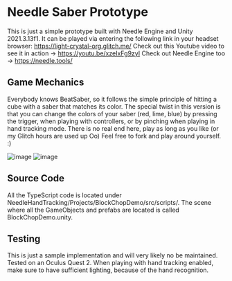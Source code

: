 # Needle Saber Prototype
This is just a simple prototype built with Needle Engine and Unity 2021.3.13f1. It can be played via entering the following link in your headset browser: https://light-crystal-org.glitch.me/ Check out this Youtube video to see it in action -> https://youtu.be/xzeIxFg9zyI Check out Needle Engine too -> https://needle.tools/

## Game Mechanics
Everybody knows BeatSaber, so it follows the simple principle of hitting a cube with a saber that matches its color. The special twist in this version is that you can change the colors of your saber (red, lime, blue) by pressing the trigger, when playing with controllers, or by pinching when playing in hand tracking mode. There is no real end here, play as long as you like (or my Glitch hours are used up Oo) Feel free to fork and play around yourself. :)

![image](https://user-images.githubusercontent.com/23502690/201980452-d5979888-4e8b-4bf3-9d5d-52178af850f2.png)
![image](https://user-images.githubusercontent.com/23502690/201981049-f6f999cf-e853-4347-9905-8eecbdb46d3d.png)

## Source Code
All the TypeScript code is located under NeedleHandTracking/Projects/BlockChopDemo/src/scripts/. The scene where all the GameObjects and prefabs are located is called BlockChopDemo.unity.

## Testing
This is just a sample implementation and will very likely no be maintained. Tested on an Oculus Quest 2. When playing with hand tracking enabled, make sure to have sufficient lighting, because of the hand recognition.
